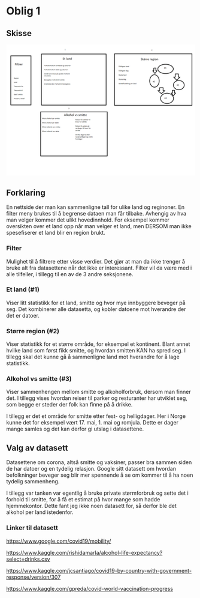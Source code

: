 # Oblig 1

## Skisse
![Skisse over nettside](./skisse.png)

## Forklaring
En nettside der man kan sammenligne tall for ulike land og reginoner. En filter meny brukes til å begrense dataen man får tilbake. Avhengig av hva man velger kommer det ulikt hovedinnhold. For eksempel kommer oversikten over et land opp når man velger et land, men DERSOM man ikke spesefiserer et land blir en region brukt.


### Filter
Mulighet til å filtrere etter visse verdier. Det gjør at man da ikke trenger å bruke alt fra datasettene når det ikke er interessant. Filter vil da være med i alle tilfeller, i tillegg til en av de 3 andre seksjonene.

### Et land (#1)
Viser litt statistikk for et land, smitte og hvor mye innbyggere beveger på seg. Det kombinerer alle datasetta, og kobler datoene mot hverandre der det er datoer.

### Større region (#2)
Viser statistikk for et større område, for eksempel et kontinent. Blant annet hvilke land som først fikk smitte, og hvordan smitten KAN ha spred seg. I tillegg skal det kunne gå å sammenligne land mot hverandre for å lage statistikk.


### Alkohol vs smitte (#3)
Viser sammenhengen mellom smitte og alkoholforbruk, dersom man finner det. I tillegg vises hvordan reiser til parker og resturanter har utviklet seg, som begge er steder der folk kan finne på å drikke. 

I tillegg er det et område for smitte etter fest- og helligdager. Her i Norge kunne det for eksempel vært 17. mai, 1. mai og romjula. Dette er dager mange samles og det kan derfor gi utslag i datasettene.

## Valg av datasett
Datasettene om corona, altså smitte og vaksiner, passer bra sammen siden de har datoer og en tydelig relasjon. Google sitt datasett om hvordan befolkninger beveger seg blir mer spennende å se om kommer til å ha noen tydelig sammenheng.

I tillegg var tanken var egentlig å bruke private størmforbruk og sette det i forhold til smitte, for å få et estimat på hvor mange som hadde hjemmekontor. Dette fant jeg ikke noen datasett for, så derfor ble det alkohol per land istedenfor.

### Linker til datasett
https://www.google.com/covid19/mobility/

https://www.kaggle.com/rishidamarla/alcohol-life-expectancy?select=drinks.csv

https://www.kaggle.com/jcsantiago/covid19-by-country-with-government-response/version/307

https://www.kaggle.com/gpreda/covid-world-vaccination-progress
